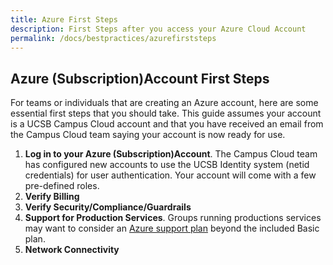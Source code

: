 ```yaml
---
title: Azure First Steps
description: First Steps after you access your Azure Cloud Account
permalink: /docs/bestpractices/azurefirststeps
---
```


## Azure (Subscription)Account First Steps
For teams or individuals that are creating an Azure account, here are some essential first steps that you should take.
This guide assumes your account is a UCSB Campus Cloud account and that you have received an email from the Campus Cloud team saying your account is now ready for use.

1. **Log in to your Azure (Subscription)Account**. The Campus Cloud team has configured new accounts to use the UCSB Identity system  (netid credentials) for user authentication. Your account will come with a few pre-defined roles.
2. **Verify Billing**
3. **Verify Security/Compliance/Guardrails**
4. **Support for Production Services**. Groups running productions services may want to consider an [Azure support plan](https://portal.azure.com/#blade/Microsoft_Azure_Support/SupportPlansBlade) beyond the included Basic plan.
5. **Network Connectivity**
